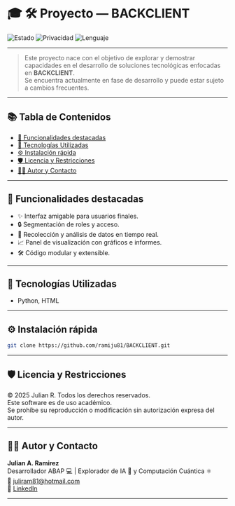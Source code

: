 # 🎓 🛠️ Proyecto — BACKCLIENT

![Estado](https://img.shields.io/badge/Estado-En%20Desarrollo-yellow)
![Privacidad](https://img.shields.io/badge/Uso-Académico-blue)
![Lenguaje](https://img.shields.io/badge/Python-3.10-blue)

---

> Este proyecto nace con el objetivo de explorar y demostrar capacidades en el desarrollo de soluciones tecnológicas enfocadas en **BACKCLIENT**.  
> Se encuentra actualmente en fase de desarrollo y puede estar sujeto a cambios frecuentes.

---

## 📚 Tabla de Contenidos

- [🚀 Funcionalidades destacadas](#-funcionalidades-destacadas)
- [🧠 Tecnologías Utilizadas](#-tecnologías-utilizadas)
- [⚙️ Instalación rápida](#️-instalación-rápida)
- [🛡️ Licencia y Restricciones](#️-licencia-y-restricciones)
- [🧑‍💻 Autor y Contacto](#-autor-y-contacto)

---

## 🚀 Funcionalidades destacadas

- ✨ Interfaz amigable para usuarios finales.
- 🔒 Segmentación de roles y acceso.
- 📡 Recolección y análisis de datos en tiempo real.
- 📈 Panel de visualización con gráficos e informes.
- 🛠️ Código modular y extensible.

---

## 🧠 Tecnologías Utilizadas

- Python, HTML

---

## ⚙️ Instalación rápida

```bash
git clone https://github.com/ramiju81/BACKCLIENT.git
```

---

## 🛡️ Licencia y Restricciones

© 2025 Julian R. Todos los derechos reservados.  
Este software es de uso académico.  
Se prohíbe su reproducción o modificación sin autorización expresa del autor.

---

## 🧑‍💻 Autor y Contacto

**Julian A. Ramirez**  
Desarrollador ABAP 💻 | Explorador de IA 🤖 y Computación Cuántica ⚛️  
📧 [juliram81@hotmail.com](mailto:juliram81@hotmail.com)  
🔗 [LinkedIn](https://co.linkedin.com/in/julianramirezc)

---
